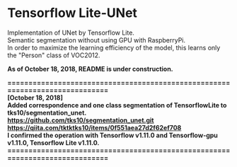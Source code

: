 # Tensorflow Lite-UNet
Implementation of UNet by Tensorflow Lite.  
Semantic segmentation without using GPU with RaspberryPi.  
In order to maximize the learning efficiency of the model, this learns only the "Person" class of VOC2012.  
  
**As of October 18, 2018, README is under construction.**  
  
**=============================================================================  
[October 18, 2018]  
Added correspondence and one class segmentation of TensorflowLite to tks10/segmentation_unet.  
https://github.com/tks10/segmentation_unet.git  
https://qiita.com/tktktks10/items/0f551aea27d2f62ef708  
I confirmed the operation with Tensorflow v1.11.0 and Tensorflow-gpu v1.11.0, Tensorflow Lite v1.11.0.   =============================================================================**  
